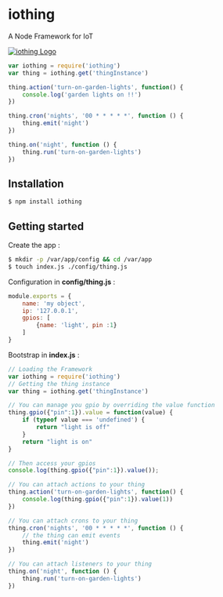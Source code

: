 # iothing
A Node Framework for IoT

[![iothing Logo](http://rflavien.github.io/images/iothing-logo.svg)](http://rflavien.github.io/iothing)

```js
var iothing = require('iothing')
var thing = iothing.get('thingInstance')

thing.action('turn-on-garden-lights', function() {
    console.log('garden lights on !!')
})

thing.cron('nights', '00 * * * * *', function () {
    thing.emit('night')
})

thing.on('night', function () {
    thing.run('turn-on-garden-lights')
})
```

## Installation
```bash
$ npm install iothing
```

## Getting started
Create the app :
```bash
$ mkdir -p /var/app/config && cd /var/app
$ touch index.js ./config/thing.js
```

Configuration in __config/thing.js__ :
```js
module.exports = {
    name: 'my object',
    ip: '127.0.0.1',
    gpios: [
        {name: 'light', pin :1}
    ]
}
```
Bootstrap in __index.js__ :
```js
// Loading the Framework
var iothing = require('iothing')
// Getting the thing instance
var thing = iothing.get('thingInstance')

// You can manage you gpio by overriding the value function
thing.gpio({"pin":1}).value = function(value) {
    if (typeof value === 'undefined') {
        return "light is off"
    }
    return "light is on"
}

// Then access your gpios
console.log(thing.gpio({"pin":1}).value());

// You can attach actions to your thing
thing.action('turn-on-garden-lights', function() {
    console.log(thing.gpio({"pin":1}).value(1))
})

// You can attach crons to your thing
thing.cron('nights', '00 * * * * *', function () {
    // the thing can emit events
    thing.emit('night')
})

// You can attach listeners to your thing
thing.on('night', function () {
    thing.run('turn-on-garden-lights')
})
```
